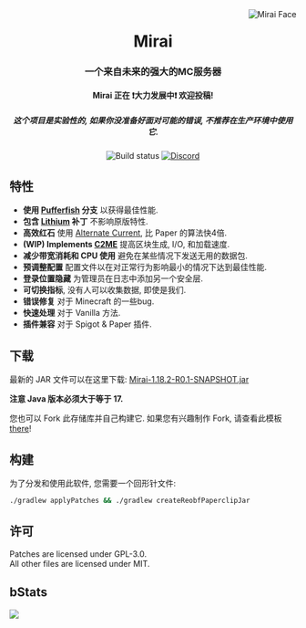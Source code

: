 <img src="logo.webp" alt="Mirai Face" align="right">
<div align="center">
  <h1>Mirai</h1>
  <h3>一个来自未来的强大的MC服务器</h3>
  <h4>Mirai 正在 ❗大力发展中❗ 欢迎投稿! </h4>
  <h5><b>这个项目是实验性的, 如果你没准备好面对可能的错误, 不推荐在生产环境中使用它.</b></h5>
  
  ![Build status](https://img.shields.io/github/workflow/status/etil2jz/Mirai/Build/ver/1.18?style=for-the-badge)
  [![Discord](https://img.shields.io/discord/928402257605701683?color=5865F2&label=discord&style=for-the-badge)](https://discord.gg/DdH6Yfu9gM)
</div>

## 特性

- **使用 [Pufferfish](https://github.com/pufferfish-gg/Pufferfish) 分支** 以获得最佳性能.
- **包含 [Lithium](https://github.com/CaffeineMC/lithium-fabric) 补丁** 不影响原版特性.
- **高效红石** 使用 [Alternate Current](https://github.com/SpaceWalkerRS/alternate-current), 比 Paper 的算法快4倍.
- **(WIP) Implements [C2ME](https://github.com/RelativityMC/C2ME-fabric)** 提高区块生成, I/O, 和加载速度.
- **减少带宽消耗和 CPU 使用** 避免在某些情况下发送无用的数据包.
- **预调整配置** 配置文件以在对正常行为影响最小的情况下达到最佳性能.
- **登录位置隐藏** 为管理员在日志中添加另一个安全层.
- **可切换指标**, 没有人可以收集数据, 即使是我们.
- **错误修复** 对于 Minecraft 的一些bug.
- **快速处理** 对于 Vanilla 方法.
- **插件兼容** 对于 Spigot & Paper 插件.

## 下载
最新的 JAR 文件可以在这里下载: 
[Mirai-1.18.2-R0.1-SNAPSHOT.jar](https://github.com/etil2jz/Mirai/releases/download/1.18.2/mirai-paperclip-1.18.2-R0.1-SNAPSHOT-reobf.jar)

**注意 Java 版本必须大于等于 17.**

您也可以 Fork 此存储库并自己构建它.
如果您有兴趣制作 Fork, 请查看此模板 [there](https://github.com/PaperMC/paperweight-examples)!

## 构建
为了分发和使用此软件, 您需要一个回形针文件: 

```bash
./gradlew applyPatches && ./gradlew createReobfPaperclipJar
```

## 许可
Patches are licensed under GPL-3.0.  
All other files are licensed under MIT.

## bStats
[![](https://bstats.org/signatures/server-implementation/mirai.svg)](https://bstats.org/plugin/server-implementation/Mirai/14774)

